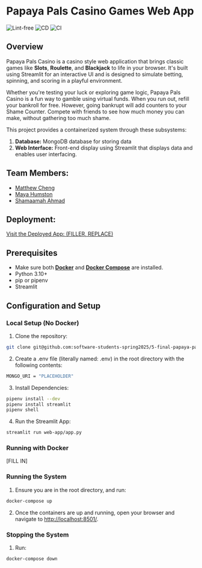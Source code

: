 # Papaya Pals Casino Games Web App

![Lint-free](https://github.com/software-students-spring2025/5-final-papaya-pals/actions/workflows/lint.yml/badge.svg)
![CD](https://github.com/software-students-spring2025/5-final-papaya-pals/actions/workflows/build-and-deploy.yml/badge.svg)
![CI](https://github.com/software-students-spring2025/5-final-papaya-pals/actions/workflows/build-and-test.yml/badge.svg)

## **Overview**

Papaya Pals Casino is a casino style web application that brings classic games like **Slots**, **Roulette**, and **Blackjack** to life in your browser. It's built using Streamlit for an interactive UI and is designed to simulate betting, spinning, and scoring in a playful environment.

Whether you're testing your luck or exploring game logic, Papaya Pals Casino is a fun way to gamble using virtual funds. When you run out, refill your bankroll for free. However, going bankrupt will add counters to your Shame Counter. Compete with friends to see how much money you can make, without gathering too much shame.

This project provides a containerized system through these subsystems:
1. **Database:** MongoDB database for storing data
2. **Web Interface:** Front-end display using Streamlit that displays data and enables user interfacing.

## Team Members:

- [Matthew Cheng](https://github.com/mattchng)
- [Maya Humston](https://github.com/mayhumst)
- [Shamaamah Ahmad](https://github.com/shamaamahh)

## **Deployment:**

[Visit the Deployed App: (FILLER, REPLACE)](https://coolmathgames.com)

## Prerequisites

- Make sure both **[Docker](https://www.docker.com/products/docker-desktop)** and **[Docker Compose](https://docs.docker.com/compose/install/)** are installed.
- Python 3.10+
- pip or pipenv
- Streamlit

## Configuration and Setup

### Local Setup (No Docker)
1. Clone the repository:
```bash
git clone git@github.com:software-students-spring2025/5-final-papaya-pals.git
```
2. Create a .env file (literally named: .env) in the root directory with the following contents:
```bash
MONGO_URI = "PLACEHOLDER"
```
3. Install Dependencies:
```bash
pipenv install --dev
pipenv install streamlit
pipenv shell
```
4. Run the Streamlit App:
```bash
streamlit run web-app/app.py
```

### Running with Docker
[FILL IN]

### Running the System
1. Ensure you are in the root directory, and run:
```bash
docker-compose up
```

2. Once the containers are up and running, open your browser and navigate to [http://localhost:8501/](http://localhost:8501/).


### Stopping the System
1. Run:
```bash
docker-compose down
```